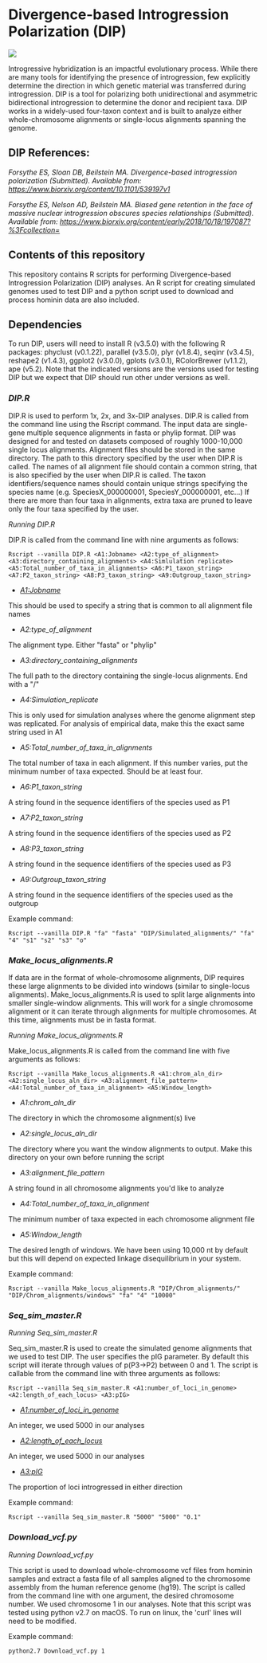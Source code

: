 # Divergence-based Introgression Polarization (DIP)

![](images/triple-DIP.png)

Introgressive hybridization is an impactful evolutionary process. 
While there are many tools for identifying the presence of introgression, few explicitly determine the direction in which genetic material was transferred during introgression.
DIP is a tool for polarizing both unidirectional and asymmetric bidirectional introgression to determine the donor and recipient taxa.
DIP works in a widely-used four-taxon context and is built to analyze either whole-chromosome alignments or single-locus alignments spanning the genome.

## DIP References:
*Forsythe ES, Sloan DB, Beilstein MA. Divergence-based introgression polarization (Submitted). Available from: https://www.biorxiv.org/content/10.1101/539197v1*

*Forsythe ES, Nelson AD, Beilstein MA. Biased gene retention in the face of massive nuclear introgression obscures species relationships (Submitted). Available from: https://www.biorxiv.org/content/early/2018/10/18/197087?%3Fcollection=*


## Contents of this repository
This repository contains R scripts for performing Divergence-based Introgression Polarization (DIP) analyses. An R script for creating simulated genomes used to test DIP and a python script used to download and process hominin data are also included. 

## Dependencies
To run DIP, users will need to install R (v3.5.0) with the following R packages: phyclust (v0.1.22), parallel (v3.5.0), plyr (v1.8.4), seqinr (v3.4.5), reshape2 (v1.4.3), ggplot2 (v3.0.0), gplots (v3.0.1), RColorBrewer (v1.1.2), ape (v5.2). 
Note that the indicated versions are the versions used for testing DIP but we expect that DIP should run other under versions as well.

### *DIP.R*

DIP.R is used to perform 1x, 2x, and 3x-DIP analyses. 
DIP.R is called from the command line using the Rscript command.
The input data are single-gene multiple sequence alignments in fasta or phylip format.
DIP was designed for and tested on datasets composed of roughly 1000-10,000 single locus alignments.
Alignment files should be stored in the same directory. 
The path to this directory specified by the user when DIP.R is called.
The names of all alignment file should contain a common string, that is also specified by the user when DIP.R is called.
The taxon identifiers/sequence names should contain unique strings specifying the species name (e.g. SpeciesX_000000001, SpeciesY_000000001, etc...)
If there are more than four taxa in alignments, extra taxa are pruned to leave only the four taxa specified by the user.

*Running DIP.R*

DIP.R is called from the command line with nine arguments as follows:

`Rscript --vanilla DIP.R <A1:Jobname> <A2:type_of_alignment> <A3:directory_containing_alignments> <A4:Simlulation replicate> <A5:Total_number_of_taxa_in_alignments> <A6:P1_taxon_string> <A7:P2_taxon_string> <A8:P3_taxon_string> <A9:Outgroup_taxon_string>`

+ *<A1:Jobname>*

This should be used to specify a string that is common to all alignment file names

+ *A2:type_of_alignment*

The alignment type. Either "fasta" or "phylip"

+ *A3:directory_containing_alignments*

The full path to the directory containing the single-locus alignments. End with a "/"

+ *A4:Simulation_replicate*

This is only used for simulation analyses where the genome alignment step was replicated. For analysis of empirical data, make this the exact same string used in A1

+ *A5:Total_number_of_taxa_in_alignments*

The total number of taxa in each alignment. If this number varies, put the minimum number of taxa expected. Should be at least four.

+ *A6:P1_taxon_string*

A string found in the sequence identifiers of the species used as P1

+ *A7:P2_taxon_string*

A string found in the sequence identifiers of the species used as P2

+ *A8:P3_taxon_string*

A string found in the sequence identifiers of the species used as P3

+ *A9:Outgroup_taxon_string*

A string found in the sequence identifiers of the species used as the outgroup

Example command:

`Rscript --vanilla DIP.R "fa" "fasta" "DIP/Simulated_alignments/" "fa" "4" "s1" "s2" "s3" "o"`



### *Make_locus_alignments.R*

If data are in the format of whole-chromosome alignments, DIP requires these large alignments to be divided into windows (similar to single-locus alignments).
Make_locus_alignments.R is used to split large alignments into smaller single-window alignments. This will work for a single chromosome alignment or it can iterate through alignments for multiple chromosomes.
At this time, alignments must be in fasta format.

*Running Make_locus_alignments.R*

Make_locus_alignments.R is called from the command line with five arguments as follows:

`Rscript --vanilla Make_locus_alignments.R <A1:chrom_aln_dir> <A2:single_locus_aln_dir> <A3:alignment_file_pattern> <A4:Total_number_of_taxa_in_alignment> <A5:Window_length>`

+ *A1:chrom_aln_dir*

The directory in which the chromosome alignment(s) live

+ *A2:single_locus_aln_dir*

The directory where you want the window alignments to output. Make this directory on your own before running the script

+ *A3:alignment_file_pattern*

A string found in all chromosome alignments you'd like to analyze

+ *A4:Total_number_of_taxa_in_alignment*

The minimum number of taxa expected in each chromosome alignment file

+ *A5:Window_length*

The desired length of windows. We have been using 10,000 nt by default but this will depend on expected linkage disequilibrium in your system.

Example command:

`Rscript --vanilla Make_locus_alignments.R "DIP/Chrom_alignments/" "DIP/Chrom_alignments/windows" "fa" "4" "10000"`




### *Seq_sim_master.R*

*Running Seq_sim_master.R*

Seq_sim_master.R is used to create the simulated genome alignments that we used to test DIP. The user specifies the pIG parameter. By default this script will iterate through values of p(P3->P2) between 0 and 1. The script is callable from the command line with three arguments as follows:

`Rscript --vanilla Seq_sim_master.R <A1:number_of_loci_in_genome> <A2:length_of_each_locus> <A3:pIG>`

+ *<A1:number_of_loci_in_genome>*

An integer, we used 5000 in our analyses

+ *<A2:length_of_each_locus>*

An integer, we used 5000 in our analyses

+ *<A3:pIG>*

The proportion of loci introgressed in either direction

Example command:

`Rscript --vanilla Seq_sim_master.R "5000" "5000" "0.1"`



### *Download_vcf.py*

*Running Download_vcf.py*

This script is used to download whole-chromosome vcf files from hominin samples and extract a fasta file of all samples aligned to the chromosome assembly from the human reference genome (hg19).
The script is called from the command line with one argument, the desired chromosome number. We used chromosome 1 in our analyses. 
Note that this script was tested using python v2.7 on macOS. To run on linux, the 'curl' lines will need to be modified.

Example command:

`python2.7 Download_vcf.py 1`



